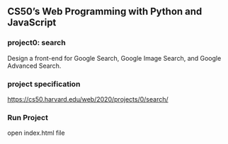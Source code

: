## CS50’s Web Programming with Python and JavaScript
### project0: search
Design a front-end for Google Search, Google Image Search, and Google Advanced Search.

### project specification
https://cs50.harvard.edu/web/2020/projects/0/search/


### Run Project
open index.html file
